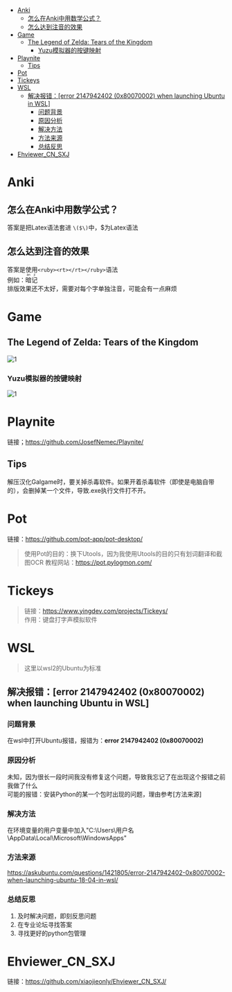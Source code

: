 - [Anki](#anki)
  - [怎么在Anki中用数学公式？](#怎么在anki中用数学公式)
  - [怎么达到注音的效果](#怎么达到注音的效果)
- [Game](#game)
  - [The Legend of Zelda: Tears of the Kingdom](#the-legend-of-zelda-tears-of-the-kingdom)
    - [Yuzu模拟器的按键映射](#yuzu模拟器的按键映射)
- [Playnite](#playnite)
  - [Tips](#tips)
- [Pot](#pot)
- [Tickeys](#tickeys)
- [WSL](#wsl)
  - [解决报错：\[error 2147942402 (0x80070002) when launching Ubuntu in WSL\]](#解决报错error-2147942402-0x80070002-when-launching-ubuntu-in-wsl)
    - [问题背景](#问题背景)
    - [原因分析](#原因分析)
    - [解决方法](#解决方法)
    - [方法来源](#方法来源)
    - [总结反思](#总结反思)
- [Ehviewer\_CN\_SXJ](#ehviewer_cn_sxj)

# Anki
## 怎么在Anki中用数学公式？
答案是把Latex语法套进 `\($\)`中，$为Latex语法
## 怎么达到注音的效果
答案是使用`<ruby><rt></rt></ruby>`语法  
例如：<ruby>暗<rt>àn</rt></ruby><ruby>记<rt>jì<rt></ruby>  
排版效果还不太好，需要对每个字单独注音，可能会有一点麻烦  
# Game
## The Legend of Zelda: Tears of the Kingdom
![1](https://static.wikia.nocookie.net/zelda/images/0/0c/%E3%80%8A%E5%A1%9E%E5%B0%94%E8%BE%BE%E4%BC%A0%E8%AF%B4%EF%BC%9A%E7%8E%8B%E5%9B%BD%E4%B9%8B%E6%B3%AA%E3%80%8B%E8%8B%B1%E6%96%87%E6%A0%87%E5%BF%97.png/revision/latest?cb=20220927020617&path-prefix=zh)
### Yuzu模拟器的按键映射
![1](https://imgsa.baidu.com/forum/w%3D580/sign=bbc078c6a151f3dec3b2b96ca4eff0ec/068ef9305c6034a87809088dc51349540823767b.jpg)
# Playnite
链接；https://github.com/JosefNemec/Playnite/  
## Tips
解压汉化Galgame时，要关掉杀毒软件。如果开着杀毒软件（即使是电脑自带的），会删掉某一个文件，导致.exe执行文件打不开。   
# Pot
链接：https://github.com/pot-app/pot-desktop/  
>使用Pot的目的：换下Utools，因为我使用Utools的目的只有划词翻译和截图OCR
教程网站：https://pot.pylogmon.com/  
# Tickeys
>链接：https://www.yingdev.com/projects/Tickeys/  
作用：键盘打字声模拟软件
# WSL
>这里以wsl2的Ubuntu为标准
## 解决报错：[error 2147942402 (0x80070002) when launching Ubuntu in WSL]
### 问题背景
在wsl中打开Ubuntu报错，报错为：**error 2147942402 (0x80070002)**
### 原因分析
未知，因为很长一段时间我没有修复这个问题，导致我忘记了在出现这个报错之前我做了什么  
可能的报错：安装Python的某一个包时出现的问题，理由参考[方法来源]  
### 解决方法
在环境变量的用户变量中加入"C:\Users\用户名\AppData\Local\Microsoft\WindowsApps"
### 方法来源
https://askubuntu.com/questions/1421805/error-2147942402-0x80070002-when-launching-ubuntu-18-04-in-wsl/  
### 总结反思
1. 及时解决问题，即刻反思问题
2. 在专业论坛寻找答案
3. 寻找更好的python包管理

# Ehviewer_CN_SXJ
链接：https://github.com/xiaojieonly/Ehviewer_CN_SXJ/  
